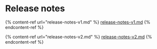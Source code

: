 # Release notes

{% content-ref url="release-notes-v1.md" %}
[release-notes-v1.md](release-notes-v1.md)
{% endcontent-ref %}

{% content-ref url="release-notes-v2.md" %}
[release-notes-v2.md](release-notes-v2.md)
{% endcontent-ref %}

